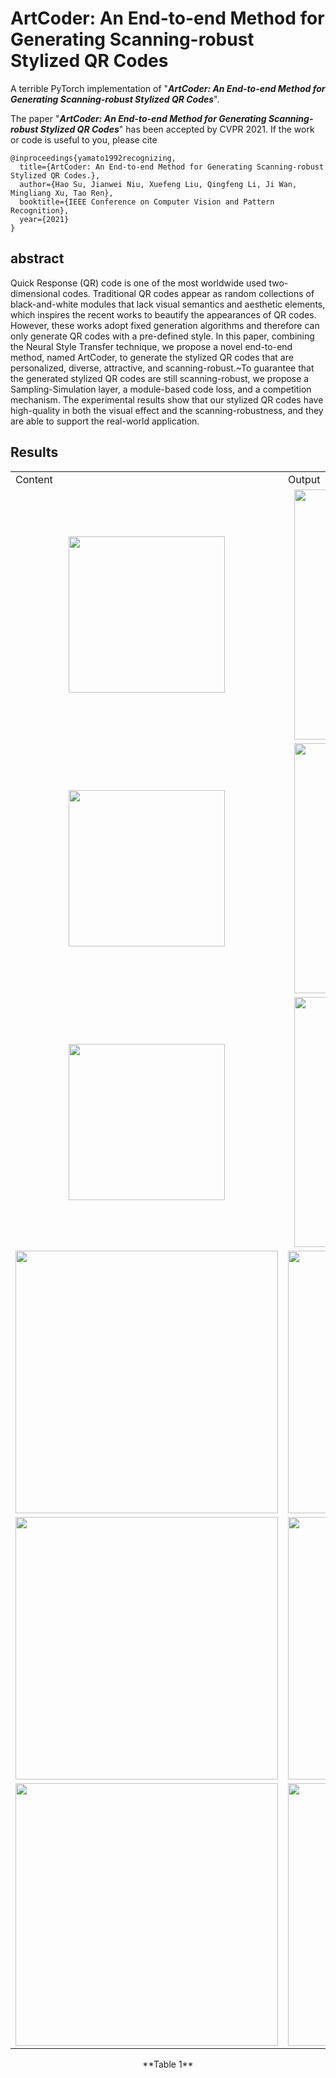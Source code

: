 # ArtCoder: An End-to-end Method for Generating Scanning-robust Stylized QR Codes
A terrible PyTorch implementation of "***ArtCoder: An End-to-end Method for Generating Scanning-robust Stylized QR Codes***".

The paper "***ArtCoder: An End-to-end Method for Generating Scanning-robust Stylized QR Codes***" has been accepted by CVPR 2021. If the work or code is useful to you, please cite
```
@inproceedings{yamato1992recognizing,
  title={ArtCoder: An End-to-end Method for Generating Scanning-robust Stylized QR Codes.},
  author={Hao Su, Jianwei Niu, Xuefeng Liu, Qingfeng Li, Ji Wan, Mingliang Xu, Tao Ren},
  booktitle={IEEE Conference on Computer Vision and Pattern Recognition},
  year={2021}
}
```

## abstract
Quick Response (QR) code is one of the most worldwide used two-dimensional codes. Traditional QR codes appear as random collections of black-and-white modules that lack visual semantics and aesthetic elements, which inspires the recent works to beautify the appearances of QR codes. However, these works adopt fixed generation algorithms and therefore can only generate QR codes with a pre-defined style. In this paper, combining the Neural Style Transfer technique, we propose a novel end-to-end method, named ArtCoder, to generate the stylized QR codes that are personalized, diverse, attractive, and scanning-robust.~To guarantee that the generated stylized QR codes are still scanning-robust, we propose a Sampling-Simulation layer, a module-based code loss, and a competition mechanism. The experimental results show that our stylized QR codes have high-quality in both the visual effect and the scanning-robustness, and they are able to support the real-world application.

## Results

<table>
 <tr>
   <td>Content</td><td>Output</td><td>Style</td>
 </tr>
 <tr>
   <td><div align=center><img src="https://github.com/SwordHolderSH/ArtCoder/blob/main/content/boy.jpg" width="250" />      </td>
   <td><div align=center><img src="https://github.com/SwordHolderSH/ArtCoder/blob/main/demos/output_84.jpg" width="400" /></td>
   <td><div align=center><img src="https://github.com/SwordHolderSH/ArtCoder/blob/main/style/texture1.1.jpg" width="250" /></td>
 </tr>
  
 <tr>

   <td><div align=center><img src="https://github.com/SwordHolderSH/ArtCoder/blob/main/content/brad.jpg" width="250" />      </td>
   <td><div align=center><img src="https://github.com/SwordHolderSH/ArtCoder/blob/main/demos/output_66.jpg" width="400" /></td>
        <td><div align=center><img src="https://github.com/SwordHolderSH/ArtCoder/blob/main/style/texture1.1.jpg" width="250" /></td>
 </tr>
 
  <tr>

   <td><div align=center><img src="https://github.com/SwordHolderSH/ArtCoder/blob/main/content/man.jpg" width="250" />      </td>
   <td><div align=center><img src="https://github.com/SwordHolderSH/ArtCoder/blob/main/demos/output_68.jpg" width="400" /></td>
        <td><div align=center><img src="https://github.com/SwordHolderSH/ArtCoder/blob/main/style/texture1.1.jpg" width="250" /></td>
 </tr>
  
  <tr>
   <td><div align=center><img src="https://github.com/SwordHolderSH/ArtCoder/blob/main/style/texture1.1.jpg" width="420" /></td>
   <td><div align=center><img src="https://github.com/SwordHolderSH/ArtCoder/blob/main/content/boy.jpg" width="420" />      </td>
   <td><div align=center><img src="https://github.com/SwordHolderSH/ArtCoder/blob/main/demos/output_105.jpg" width="420" /></td>
 </tr>
 
 <tr>
   <td><div align=center><img src="https://github.com/SwordHolderSH/ArtCoder/blob/main/style/texture1.1.jpg" width="420" /></td>
   <td><div align=center><img src="https://github.com/SwordHolderSH/ArtCoder/blob/main/content/boy.jpg" width="420" />      </td>
   <td><div align=center><img src="https://github.com/SwordHolderSH/ArtCoder/blob/main/demos/output_182.jpg" width="420" /></td>
 </tr>
 
 <tr>
   <td><div align=center><img src="https://github.com/SwordHolderSH/ArtCoder/blob/main/style/texture1.1.jpg" width="420" /></td>
   <td><div align=center><img src="https://github.com/SwordHolderSH/ArtCoder/blob/main/content/boy.jpg" width="420" />      </td>
   <td><div align=center><img src="https://github.com/SwordHolderSH/ArtCoder/blob/main/demos/output_84.jpg" width="420" /></td>
 </tr>
  
 
 </table>
  <p align="center"> **Table 1**</p>
